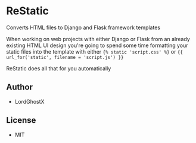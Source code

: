 # ReStatic

Converts HTML files to Django and Flask framework templates

When working on web projects with either Django or Flask from an already existing HTML UI design you're going to spend some time formatting your static files into the template with either `{% static 'script.css' %}` or `{{ url_for('static', filename = 'script.js') }}`

ReStatic does all that for you automatically

## Author
* LordGhostX

## License
* MIT
